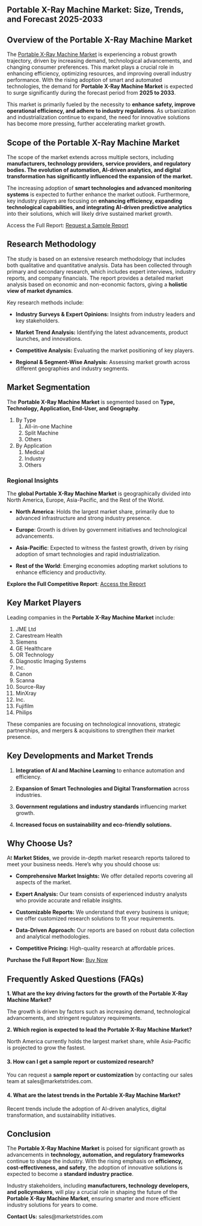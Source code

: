 <h2>Portable X-Ray Machine Market: Size, Trends, and Forecast 2025-2033</h2>
<h2>Overview of the Portable X-Ray Machine Market</h2>
<p>The <a href="https://marketstrides.com/report/portable-x-ray-machine-market">Portable X-Ray Machine Market</a>&nbsp;is experiencing a robust growth trajectory, driven by increasing demand, technological advancements, and changing consumer preferences. This market plays a crucial role in enhancing efficiency, optimizing resources, and improving overall industry performance. With the rising adoption of smart and automated technologies, the demand for <strong>Portable X-Ray Machine Market</strong> is expected to surge significantly during the forecast period from <strong>2025 to 2033</strong>.</p>
<p>This market is primarily fueled by the necessity to <strong>enhance safety, improve operational efficiency, and adhere to industry regulations</strong>. As urbanization and industrialization continue to expand, the need for innovative solutions has become more pressing, further accelerating market growth.</p>
<h2>Scope of the Portable X-Ray Machine Market</h2>
<p>The scope of the market extends across multiple sectors, including <strong>manufacturers, technology providers, service providers, and regulatory bodies. The evolution of <strong>automation, AI-driven analytics, and digital transformation</strong> has significantly influenced the expansion of the market.</strong></p>
<p>The increasing adoption of <strong>smart technologies and advanced monitoring systems</strong> is expected to further enhance the market outlook. Furthermore, key industry players are focusing on <strong>enhancing efficiency, expanding technological capabilities, and integrating AI-driven predictive analytics</strong> into their solutions, which will likely drive sustained market growth.</p>
<p>Access the Full Report:&nbsp;<a href="https://marketstrides.com/request-sample/portable-x-ray-machine-market">Request a Sample Report</a></p>
<h2>Research Methodology</h2>
<p>The study is based on an extensive research methodology that includes both qualitative and quantitative analysis. Data has been collected through primary and secondary research, which includes expert interviews, industry reports, and company financials. The report provides a detailed market analysis based on economic and non-economic factors, giving a <strong>holistic view of market dynamics</strong>.</p>
<p>Key research methods include:</p>
<ul>
<li>
<p><strong>Industry Surveys &amp; Expert Opinions:</strong> Insights from industry leaders and key stakeholders.</p>
</li>
<li>
<p><strong>Market Trend Analysis:</strong> Identifying the latest advancements, product launches, and innovations.</p>
</li>
<li>
<p><strong>Competitive Analysis:</strong> Evaluating the market positioning of key players.</p>
</li>
<li>
<p><strong>Regional &amp; Segment-Wise Analysis:</strong> Assessing market growth across different geographies and industry segments.</p>
</li>
</ul>
<h2>Market Segmentation</h2>
<p>The <strong>Portable X-Ray Machine Market</strong> is segmented based on <strong>Type, Technology, Application, End-User, and Geography</strong>.</p>
<ol>
<li>By Type
<ol>
<li>All-in-one Machine</li>
<li>Split Machine</li>
<li>Others</li>
</ol>
</li>
<li>By Application
<ol>
<li>Medical</li>
<li>Industry</li>
<li>Others</li>
</ol>
</li>
</ol>
<h3><strong>Regional Insights</strong></h3>
<p>The <strong>global Portable X-Ray Machine Market</strong> is geographically divided into North America, Europe, Asia-Pacific, and the Rest of the World.</p>
<ul data-spread="">
<li>
<p><strong>North America</strong>: Holds the largest market share, primarily due to advanced infrastructure and strong industry presence.</p>
</li>
<li>
<p><strong>Europe</strong>: Growth is driven by government initiatives and technological advancements.</p>
</li>
<li>
<p><strong>Asia-Pacific</strong>: Expected to witness the fastest growth, driven by rising adoption of smart technologies and rapid industrialization.</p>
</li>
<li>
<p><strong>Rest of the World</strong>: Emerging economies adopting market solutions to enhance efficiency and productivity.</p>
</li>
</ul>
<p><strong>Explore the Full Competitive Report</strong>:&nbsp;<a href="https://marketstrides.com/report/portable-x-ray-machine-market">Access the Report</a></p>
<h2>Key Market Players</h2>
<p>Leading companies in the <strong>Portable X-Ray Machine Market</strong> include:</p>
<ol>
<li>JME Ltd</li>
<li>Carestream Health</li>
<li>Siemens</li>
<li>GE Healthcare</li>
<li>OR Technology</li>
<li>Diagnostic Imaging Systems</li>
<li>Inc.</li>
<li>Canon</li>
<li>Scanna</li>
<li>Source-Ray</li>
<li>MinXray</li>
<li>Inc.</li>
<li>Fujifilm</li>
<li>Philips</li>
</ol>
<p>These companies are focusing on technological innovations, strategic partnerships, and mergers &amp; acquisitions to strengthen their market presence.</p>
<h2>Key Developments and Market Trends</h2>
<ol>
<li>
<p><strong>Integration of AI and Machine Learning</strong> to enhance automation and efficiency.</p>
</li>
<li>
<p><strong>Expansion of Smart Technologies and Digital Transformation</strong> across industries.</p>
</li>
<li>
<p><strong>Government regulations and industry standards</strong> influencing market growth.</p>
</li>
<li>
<p><strong>Increased focus on sustainability and eco-friendly solutions.</strong></p>
</li>
</ol>
<h2>Why Choose Us?</h2>
<p>At <strong>Market Stides</strong>, we provide in-depth market research reports tailored to meet your business needs. Here&rsquo;s why you should choose us:</p>
<ul>
<li>
<p><strong>Comprehensive Market Insights:</strong> We offer detailed reports covering all aspects of the market.</p>
</li>
<li>
<p><strong>Expert Analysis:</strong> Our team consists of experienced industry analysts who provide accurate and reliable insights.</p>
</li>
<li>
<p><strong>Customizable Reports:</strong> We understand that every business is unique; we offer customized research solutions to fit your requirements.</p>
</li>
<li>
<p><strong>Data-Driven Approach:</strong> Our reports are based on robust data collection and analytical methodologies.</p>
</li>
<li>
<p><strong>Competitive Pricing:</strong> High-quality research at affordable prices.</p>
</li>
</ul>
<p><strong>Purchase the Full Report Now:</strong>&nbsp;<a href="https://marketstrides.com/buyNow/portable-x-ray-machine-market?price=single_price">Buy Now</a></p>
<h2>Frequently Asked Questions (FAQs)</h2>
<p><strong>1. What are the key driving factors for the growth of the Portable X-Ray Machine Market?</strong></p>
<p>The growth is driven by factors such as increasing demand, technological advancements, and stringent regulatory requirements.</p>
<p><strong>2.</strong><strong> Which region is expected to lead the Portable X-Ray Machine Market?</strong></p>
<p>North America currently holds the largest market share, while Asia-Pacific is projected to grow the fastest.</p>
<h4><strong>3. How can I get a sample report or customized research?</strong></h4>
<p>You can request a <strong>sample report or customization</strong> by contacting our sales team at sales@marketstrides.com.</p>
<h4><strong>4. What are the latest trends in the Portable X-Ray Machine Market?</strong></h4>
<p>Recent trends include the adoption of AI-driven analytics, digital transformation, and sustainability initiatives.</p>
<h2>Conclusion</h2>
<p>The <strong>Portable X-Ray Machine Market</strong> is poised for significant growth as advancements in <strong>technology, automation, and regulatory frameworks</strong> continue to shape the industry. With the rising emphasis on <strong>efficiency, cost-effectiveness, and safety</strong>, the adoption of innovative solutions is expected to become a <strong>standard industry practice</strong>.</p>
<p>Industry stakeholders, including <strong>manufacturers, technology developers, and policymakers</strong>, will play a crucial role in shaping the future of the <strong>Portable X-Ray Machine Market</strong>, ensuring smarter and more efficient industry solutions for years to come.</p>
<p><strong>Contact Us:</strong>&nbsp;<a>sales@marketstrides.com</a></p>
